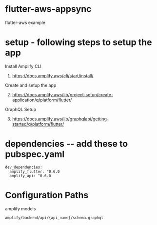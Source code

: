 # flutter-aws-appsync
flutter-aws example

# setup - following steps to setup the app
Install Amplify CLI

1. https://docs.amplify.aws/cli/start/install/

Create and setup the app

2. https://docs.amplify.aws/lib/project-setup/create-application/q/platform/flutter/

GraphQL Setup

3. https://docs.amplify.aws/lib/graphqlapi/getting-started/q/platform/flutter/


# dependencies -- add these to pubspec.yaml
```
dev_dependencies:
  amplify_flutter: ^0.6.0
  amplify_api: ^0.6.0
```

# Configuration Paths
amplify models
```
amplify/backend/api/{api_name}/schema.graphql
```


